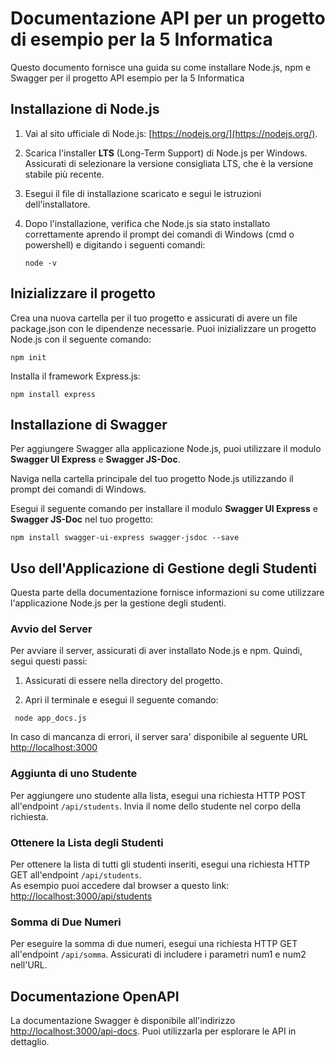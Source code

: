 # Documentazione API per un progetto di esempio per la 5 Informatica

Questo documento fornisce una guida su come installare Node.js, npm e Swagger per il progetto API esempio per la 5 Informatica

## Installazione di Node.js

1. Vai al sito ufficiale di Node.js: [https://nodejs.org/](https://nodejs.org/).

2. Scarica l'installer **LTS** (Long-Term Support) di Node.js per Windows. Assicurati di selezionare la versione consigliata LTS, che è la versione stabile più recente.

3. Esegui il file di installazione scaricato e segui le istruzioni dell'installatore.

4. Dopo l'installazione, verifica che Node.js sia stato installato correttamente aprendo il prompt dei comandi di Windows (cmd o powershell) e digitando i seguenti comandi:

   ```shell
   node -v
   ```
   
## Inizializzare il progetto 

Crea una nuova cartella per il tuo progetto e assicurati di avere un file package.json con le dipendenze necessarie. Puoi inizializzare un progetto Node.js con il seguente comando:

   ```shell
   npm init
   ```

Installa il framework Express.js:

   ```shell
   npm install express
   ```

## Installazione di Swagger

Per aggiungere Swagger alla applicazione Node.js, puoi utilizzare il modulo **Swagger UI Express** e **Swagger JS-Doc**.

Naviga nella cartella principale del tuo progetto Node.js utilizzando il prompt dei comandi di Windows.

Esegui il seguente comando per installare il modulo **Swagger UI Express** e **Swagger JS-Doc** nel tuo progetto:

  ```shell
  npm install swagger-ui-express swagger-jsdoc --save
  ```

## Uso dell'Applicazione di Gestione degli Studenti

Questa parte della documentazione fornisce informazioni su come utilizzare l'applicazione Node.js per la gestione degli studenti.

### Avvio del Server

Per avviare il server, assicurati di aver installato Node.js e npm. Quindi, segui questi passi:

1. Assicurati di essere nella directory del progetto.

2. Apri il terminale e esegui il seguente comando:

  ```shell
   node app_docs.js
   ```
In caso di mancanza di errori, il server sara' disponibile al seguente URL [http://localhost:3000](http://localhost:3000)

### Aggiunta di uno Studente
Per aggiungere uno studente alla lista, esegui una richiesta HTTP POST all'endpoint ```/api/students```. Invia il nome dello studente nel corpo della richiesta.

### Ottenere la Lista degli Studenti

Per ottenere la lista di tutti gli studenti inseriti, esegui una richiesta HTTP GET all'endpoint ```/api/students```. \
As esempio puoi accedere dal browser a questo link: [http://localhost:3000/api/students](http://localhost:3000/api/students)

### Somma di Due Numeri
Per eseguire la somma di due numeri, esegui una richiesta HTTP GET all'endpoint ```/api/somma```. Assicurati di includere i parametri num1 e num2 nell'URL.

## Documentazione OpenAPI

La documentazione Swagger è disponibile all'indirizzo [http://localhost:3000/api-docs](http://localhost:3000/api-docs). Puoi utilizzarla per esplorare le API in dettaglio.
